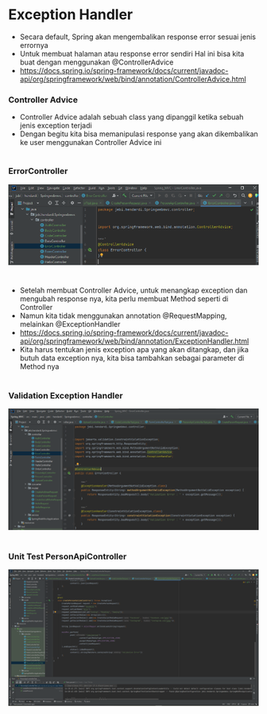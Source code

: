 # Exception Handler

- Secara default, Spring akan mengembalikan response error sesuai jenis errornya
- Untuk membuat halaman atau response error sendiri Hal ini bisa kita buat dengan menggunakan @ControllerAdvice
- https://docs.spring.io/spring-framework/docs/current/javadoc-api/org/springframework/web/bind/annotation/ControllerAdvice.html 

### Controller Advice
- Controller Advice adalah sebuah class yang dipanggil ketika sebuah jenis exception terjadi
- Dengan begitu kita bisa memanipulasi response yang akan dikembalikan ke user menggunakan Controller Advice ini


#
### ErrorController
![](img/24.1.png)

#
- Setelah membuat Controller Advice, untuk menangkap exception dan mengubah response nya, kita perlu membuat Method seperti di Controller
- Namun kita tidak menggunakan annotation @RequestMapping, melainkan @ExceptionHandler
- https://docs.spring.io/spring-framework/docs/current/javadoc-api/org/springframework/web/bind/annotation/ExceptionHandler.html 
- Kita harus tentukan jenis exception apa yang akan ditangkap, dan jika butuh data exception nya, kita bisa tambahkan sebagai parameter di Method nya

#
### Validation Exception Handler
![](img/24.2.png)

#
### Unit Test PersonApiController
![](img/24.3.png)

